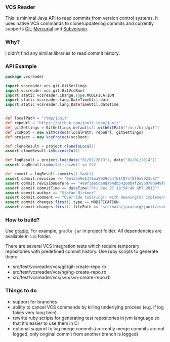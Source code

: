 ### VCS Reader
This is minimal Java API to read commits from version control systems.
It uses native VCS commands to clone/update/log commits and currently supports 
[Git](https://git-scm.com/), 
[Mercurial](https://www.mercurial-scm.org/) and 
[Subversion](https://subversion.apache.org/).


### Why?
I didn't find any similar libraries to read commit history.


### API Example
```groovy
package vcsreader

import vcsreader.vcs.git.GitSettings
import vcsreader.vcs.git.GitVcsRoot
import static vcsreader.Change.Type.MODIFICATION
import static vcsreader.lang.DateTimeUtil.date
import static vcsreader.lang.DateTimeUtil.dateTime


def localPath = "/tmp/junit"
def repoUrl = "https://github.com/junit-team/junit"
def gitSettings = GitSettings.defaults().withGitPath("/usr/bin/git")
def vcsRoot = new GitVcsRoot(localPath, repoUrl, gitSettings)
def project = new VcsProject(vcsRoot)

def cloneResult = project.cloneToLocal()
assert cloneResult.isSuccessful()

def logResult = project.log(date("01/01/2013"), date("01/01/2014"))
assert logResult.commits().size() == 242

def commit = logResult.commits().last()
assert commit.revision == "0e1a559e1371aa9929ca4f61f87cf8f9a5923ce7"
assert commit.revisionBefore == "4e9f1a65ca8d794db54260b4f2e5b078d949fdda"
assert commit.commitTime == dateTime("Fri Dec 27 18:54:49 GMT 2013")
assert commit.author == "Stefan Birkner"
assert commit.comment == "Override toString() with meaningful implementation.\n\nThe new implementation provides more useful information."
assert commit.changes.first().type == MODIFICATION
assert commit.changes.first().filePath == "src/main/java/org/junit/runners/model/FrameworkField.java"
```


### How to build?
Use [gradle](http://gradle.org/). 
For example, ```gradle jar``` in project folder.
All dependencies are available in ```lib``` folder.

There are several VCS integration tests which require temporary repositories with predefined commit history.
Use ruby scripts to generate them:
 - src/test/vcsreader/vcs/git/git-create-repo.rb
 - src/test/vcsreader/vcs/hg/hg-create-repo.rb
 - src/test/vcsreader/vcs/svn/svn-create-repo.rb
 

### Things to do
 - support for branches
 - ability to cancel VCS commands by killing underlying process (e.g. if log takes very long time)
 - rewrite ruby scripts for generating test repositories in jvm language so that it's easier to use them in CI 
 - optional support to log merge commits (currently merge commits are not logged, only original commit from another branch is logged)
 